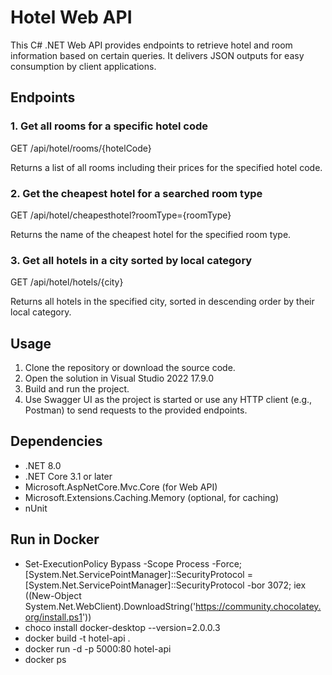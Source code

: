 # Hotel Web API

This C# .NET Web API provides endpoints to retrieve hotel and room information based on certain queries. It delivers JSON outputs for easy consumption by client applications.

## Endpoints

### 1. Get all rooms for a specific hotel code
GET /api/hotel/rooms/{hotelCode}

Returns a list of all rooms including their prices for the specified hotel code.

### 2. Get the cheapest hotel for a searched room type
GET /api/hotel/cheapesthotel?roomType={roomType}

Returns the name of the cheapest hotel for the specified room type.

### 3. Get all hotels in a city sorted by local category
GET /api/hotel/hotels/{city}

Returns all hotels in the specified city, sorted in descending order by their local category.

## Usage

1. Clone the repository or download the source code.
2. Open the solution in Visual Studio 2022 17.9.0
3. Build and run the project.
4. Use Swagger UI as the project is started or use any HTTP client (e.g., Postman) to send requests to the provided endpoints.

## Dependencies

- .NET 8.0
- .NET Core 3.1 or later
- Microsoft.AspNetCore.Mvc.Core (for Web API)
- Microsoft.Extensions.Caching.Memory (optional, for caching)
- nUnit

## Run in Docker

- Set-ExecutionPolicy Bypass -Scope Process -Force; [System.Net.ServicePointManager]::SecurityProtocol = [System.Net.ServicePointManager]::SecurityProtocol -bor 3072; iex ((New-Object System.Net.WebClient).DownloadString('https://community.chocolatey.org/install.ps1'))
- choco install docker-desktop --version=2.0.0.3
- docker build -t hotel-api .
- docker run -d -p 5000:80 hotel-api
- docker ps






